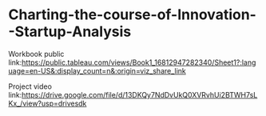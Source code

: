 # Charting-the-course-of-Innovation--Startup-Analysis



Workbook public link:https://public.tableau.com/views/Book1_16812947282340/Sheet1?:language=en-US&:display_count=n&:origin=viz_share_link

Project video link:https://drive.google.com/file/d/13DKQy7NdDvUkQ0XVRvhUi2BTWH7sLKx_/view?usp=drivesdk 
